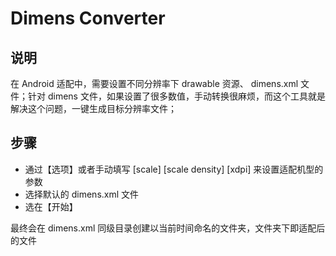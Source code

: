 
# Dimens Converter

## 说明
在 Android 适配中，需要设置不同分辨率下 drawable 资源、 dimens.xml 文件；针对 dimens 文件，如果设置了很多数值，手动转换很麻烦，而这个工具就是解决这个问题，一键生成目标分辨率文件；

## 步骤
- 通过【选项】或者手动填写 [scale] [scale density] [xdpi] 来设置适配机型的参数
- 选择默认的 dimens.xml 文件
- 选在【开始】

最终会在 dimens.xml 同级目录创建以当前时间命名的文件夹，文件夹下即适配后的文件
